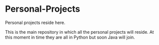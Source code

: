 # Personal-Projects
Personal projects reside here.

This is the main repository in which all the personal projects will reside.
At this moment in time they are all in Python but soon Java will join.

